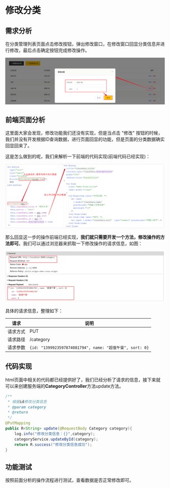# 修改分类

## 需求分析

在分类管理列表页面点击修改按钮，弹出修改窗口，在修改窗口回显分类信息并进行修改，最后点击确定按钮完成修改操作。

![image-20210801235311435.png](../../../../_resources/image-20210801235311435.png)

## 前端页面分析

这里面大家会发现，修改功能我们还没有实现，但是当点击 "修改" 按钮的时候，我们并没有开发根据ID查询数据，进行页面回显的功能，但是页面的分类数据确实回显回来了。

这是怎么做到的呢，我们来解析一下前端的代码实现(前端代码已经实现)：

![image-20210802000227359.png](../../../../_resources/image-20210802000227359.png)

那么回显这一步的操作前端已经实现，**我们就只需要开发一个方法，修改操作的方法即可**。我们可以通过浏览器来抓取一下修改操作的请求信息，如图：

![image-20210802000605946.png](../../../../_resources/image-20210802000605946.png)

具体的请求信息，整理如下：

| 请求  | 说明  |
| --- | --- |
| 请求方式 | PUT |
| 请求路径 | /category |
| 请求参数 | `{id: "1399923597874081794", name: "超值午餐", sort: 0}` |

## 代码实现

html页面中相关的代码都已经提供好了，我们已经分析了请求的信息，接下来就可以来创建服务端的**CategoryController**方法update方法。

```java
/**
 * 根据id修改分类信息
 * @param category
 * @return
 */
@PutMapping
public R<String> update(@RequestBody Category category){
    log.info("修改分类信息：{}",category);
    categoryService.updateById(category);
    return R.success("修改分类信息成功");
}
```

## 功能测试

按照前面分析的操作流程进行测试，查看数据是否正常修改即可。